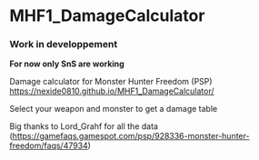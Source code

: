 # MHF1_DamageCalculator
### Work in developpement

**For now only SnS are working**

Damage calculator for Monster Hunter Freedom (PSP)  
https://nexide0810.github.io/MHF1_DamageCalculator/ 
 
Select your weapon and monster to get a damage table  

Big thanks to Lord_Grahf for all the data (https://gamefaqs.gamespot.com/psp/928336-monster-hunter-freedom/faqs/47934)

